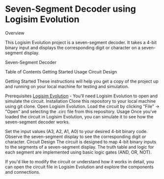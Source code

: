 # Seven-Segment Decoder using Logisim Evolution

Overview

This Logisim Evolution project is a seven-segment decoder. It takes a 4-bit binary input and displays the corresponding digit or character on a seven-segment display.

Seven-Segment Decoder

Table of Contents
Getting Started
Usage
Circuit Design

Getting Started
These instructions will help you get a copy of the project up and running on your local machine for testing and simulation.

Prerequisites
[Logisim Evolution]([url](https://github.com/logisim-evolution/logisim-evolution/releases)) - You'll need Logisim Evolution to open and simulate the circuit.
Installation
Clone this repository to your local machine using git clone.
Open Logisim Evolution.
Load the circuit by clicking "File" -> "Open" and selecting the .circ file from this repository.
Usage
Once you've loaded the circuit in Logisim Evolution, you can simulate it to see how the seven-segment decoder works.

Set the input values (A3, A2, A1, A0) to your desired 4-bit binary code.
Observe the seven-segment display to see the corresponding digit or character.
Circuit Design
The circuit is designed to map 4-bit binary inputs to the segments of a seven-segment display. The truth table and logic for each segment are implemented using basic logic gates (AND, OR, NOT).

If you'd like to modify the circuit or understand how it works in detail, you can open the circuit file in Logisim Evolution and explore the components and connections.

